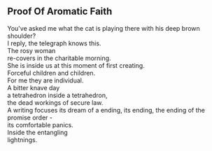 Proof Of Aromatic Faith
-----------------------
You've asked me what the cat is playing there with his deep brown shoulder?  
I reply, the telegraph knows this.  
The rosy woman  
re-covers in the charitable morning.  
She is inside us at this moment of first creating.  
Forceful children and children.  
For me they are individual.  
A bitter knave day  
a tetrahedron inside a tetrahedron,  
the dead workings of secure law.  
A writing focuses its dream of a ending, its ending, the ending of the promise order -  
its comfortable panics.  
Inside the entangling  
lightnings.  
